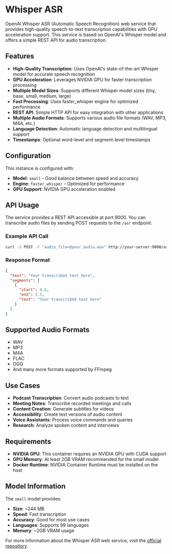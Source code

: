 # Whisper ASR

OpenAI Whisper ASR (Automatic Speech Recognition) web service that provides high-quality speech-to-text transcription capabilities with GPU acceleration support. This service is based on OpenAI's Whisper model and offers a simple REST API for audio transcription.

## Features

- **High-Quality Transcription**: Uses OpenAI's state-of-the-art Whisper model for accurate speech recognition
- **GPU Acceleration**: Leverages NVIDIA GPU for faster transcription processing
- **Multiple Model Sizes**: Supports different Whisper model sizes (tiny, base, small, medium, large)
- **Fast Processing**: Uses faster_whisper engine for optimized performance
- **REST API**: Simple HTTP API for easy integration with other applications
- **Multiple Audio Formats**: Supports various audio file formats (WAV, MP3, M4A, etc.)
- **Language Detection**: Automatic language detection and multilingual support
- **Timestamps**: Optional word-level and segment-level timestamps

## Configuration

This instance is configured with:

- **Model**: `small` - Good balance between speed and accuracy
- **Engine**: `faster_whisper` - Optimized for performance
- **GPU Support**: NVIDIA GPU acceleration enabled

## API Usage

The service provides a REST API accessible at port 9000. You can transcribe audio files by sending POST requests to the `/asr` endpoint.

### Example API Call

```bash
curl -X POST -F "audio_file=@your_audio.wav" http://your-server:9000/asr
```

### Response Format

```json
{
  "text": "Your transcribed text here",
  "segments": [
    {
      "start": 0.0,
      "end": 2.5,
      "text": "Your transcribed text here"
    }
  ]
}
```

## Supported Audio Formats

- WAV
- MP3
- M4A
- FLAC
- OGG
- And many more formats supported by FFmpeg

## Use Cases

- **Podcast Transcription**: Convert audio podcasts to text
- **Meeting Notes**: Transcribe recorded meetings and calls
- **Content Creation**: Generate subtitles for videos
- **Accessibility**: Create text versions of audio content
- **Voice Assistants**: Process voice commands and queries
- **Research**: Analyze spoken content and interviews

## Requirements

- **NVIDIA GPU**: This container requires an NVIDIA GPU with CUDA support
- **GPU Memory**: At least 2GB VRAM recommended for the small model
- **Docker Runtime**: NVIDIA Container Runtime must be installed on the host

## Model Information

The `small` model provides:

- **Size**: ~244 MB
- **Speed**: Fast transcription
- **Accuracy**: Good for most use cases
- **Languages**: Supports 99 languages
- **Memory**: ~2GB VRAM usage

For more information about the Whisper ASR web service, visit the [official repository](https://github.com/ahmetoner/whisper-asr-webservice).

